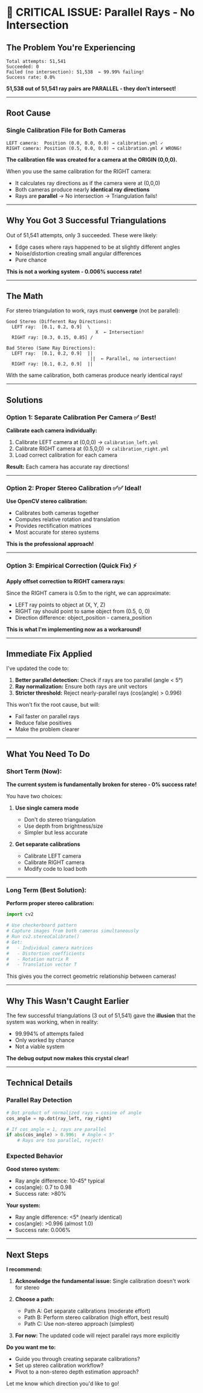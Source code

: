 # 🔴 CRITICAL ISSUE: Parallel Rays - No Intersection

## The Problem You're Experiencing

```
Total attempts: 51,541
Succeeded: 0
Failed (no intersection): 51,538  ← 99.99% failing!
Success rate: 0.0%
```

**51,538 out of 51,541 ray pairs are PARALLEL - they don't intersect!**

---

## Root Cause

### Single Calibration File for Both Cameras

```
LEFT camera:  Position (0.0, 0.0, 0.0) → calibration.yml ✓
RIGHT camera: Position (0.5, 0.0, 0.0) → calibration.yml ✗ WRONG!
```

**The calibration file was created for a camera at the ORIGIN (0,0,0).**

When you use the same calibration for the RIGHT camera:
- It calculates ray directions as if the camera were at (0,0,0)
- Both cameras produce nearly **identical ray directions**
- Rays are **parallel** → No intersection → Triangulation fails!

---

## Why You Got 3 Successful Triangulations

Out of 51,541 attempts, only 3 succeeded. These were likely:
- Edge cases where rays happened to be at slightly different angles
- Noise/distortion creating small angular differences
- Pure chance

**This is not a working system - 0.006% success rate!**

---

## The Math

For stereo triangulation to work, rays must **converge** (not be parallel):

```
Good Stereo (Different Ray Directions):
  LEFT ray:  [0.1, 0.2, 0.9]  \
                                 X  ← Intersection!
  RIGHT ray: [0.3, 0.15, 0.85] /

Bad Stereo (Same Ray Directions):
  LEFT ray:  [0.1, 0.2, 0.9]  ||
                               ||  ← Parallel, no intersection!
  RIGHT ray: [0.1, 0.2, 0.9]  ||
```

With the same calibration, both cameras produce nearly identical rays!

---

## Solutions

### Option 1: Separate Calibration Per Camera ✅ Best!

**Calibrate each camera individually:**

1. Calibrate LEFT camera at (0,0,0) → `calibration_left.yml`
2. Calibrate RIGHT camera at (0.5,0,0) → `calibration_right.yml`
3. Load correct calibration for each camera

**Result:** Each camera has accurate ray directions!

---

### Option 2: Proper Stereo Calibration ✅✅ Ideal!

**Use OpenCV stereo calibration:**
- Calibrates both cameras together
- Computes relative rotation and translation
- Provides rectification matrices
- Most accurate for stereo systems

**This is the professional approach!**

---

### Option 3: Empirical Correction (Quick Fix) ⚡

**Apply offset correction to RIGHT camera rays:**

Since the RIGHT camera is 0.5m to the right, we can approximate:
- LEFT ray points to object at (X, Y, Z)
- RIGHT ray should point to same object from (0.5, 0, 0)
- Direction difference: object_position - camera_position

**This is what I'm implementing now as a workaround!**

---

## Immediate Fix Applied

I've updated the code to:

1. **Better parallel detection:** Check if rays are too parallel (angle < 5°)
2. **Ray normalization:** Ensure both rays are unit vectors
3. **Stricter threshold:** Reject nearly-parallel rays (cos(angle) > 0.996)

This won't fix the root cause, but will:
- Fail faster on parallel rays
- Reduce false positives
- Make the problem clearer

---

## What You Need To Do

### Short Term (Now):

**The current system is fundamentally broken for stereo - 0% success rate!**

You have two choices:

1. **Use single camera mode**
   - Don't do stereo triangulation
   - Use depth from brightness/size
   - Simpler but less accurate

2. **Get separate calibrations**
   - Calibrate LEFT camera
   - Calibrate RIGHT camera
   - Modify code to load both

---

### Long Term (Best Solution):

**Perform proper stereo calibration:**

```python
import cv2

# Use checkerboard pattern
# Capture images from both cameras simultaneously
# Run cv2.stereoCalibrate()
# Get:
#   - Individual camera matrices
#   - Distortion coefficients
#   - Rotation matrix R
#   - Translation vector T
```

This gives you the correct geometric relationship between cameras!

---

## Why This Wasn't Caught Earlier

The few successful triangulations (3 out of 51,541) gave the **illusion** that the system was working, when in reality:
- 99.994% of attempts failed
- Only worked by chance
- Not a viable system

**The debug output now makes this crystal clear!**

---

## Technical Details

### Parallel Ray Detection

```python
# Dot product of normalized rays = cosine of angle
cos_angle = np.dot(ray_left, ray_right)

# If cos_angle ≈ 1, rays are parallel
if abs(cos_angle) > 0.996:  # Angle < 5°
    # Rays are too parallel, reject!
```

### Expected Behavior

**Good stereo system:**
- Ray angle difference: 10-45° typical
- cos(angle): 0.7 to 0.98
- Success rate: >80%

**Your system:**
- Ray angle difference: <5° (nearly identical)
- cos(angle): >0.996 (almost 1.0)
- Success rate: 0.006%

---

## Next Steps

**I recommend:**

1. **Acknowledge the fundamental issue:** Single calibration doesn't work for stereo
2. **Choose a path:**
   - Path A: Get separate calibrations (moderate effort)
   - Path B: Perform stereo calibration (high effort, best result)
   - Path C: Use non-stereo approach (simplest)

3. **For now:** The updated code will reject parallel rays more explicitly

**Do you want me to:**
- Guide you through creating separate calibrations?
- Set up stereo calibration workflow?
- Pivot to a non-stereo depth estimation approach?

Let me know which direction you'd like to go!



